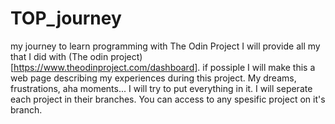 # TOP_journey
my journey to learn programming with The Odin Project
I will provide all my that I did with (The odin project)[https://www.theodinproject.com/dashboard]. if possiple I will make this a web page describing my experiences during this project. My dreams, frustrations, aha moments... I will try to put everything in it. I will seperate each project in their branches. You can access to any spesific project on it's branch.  
